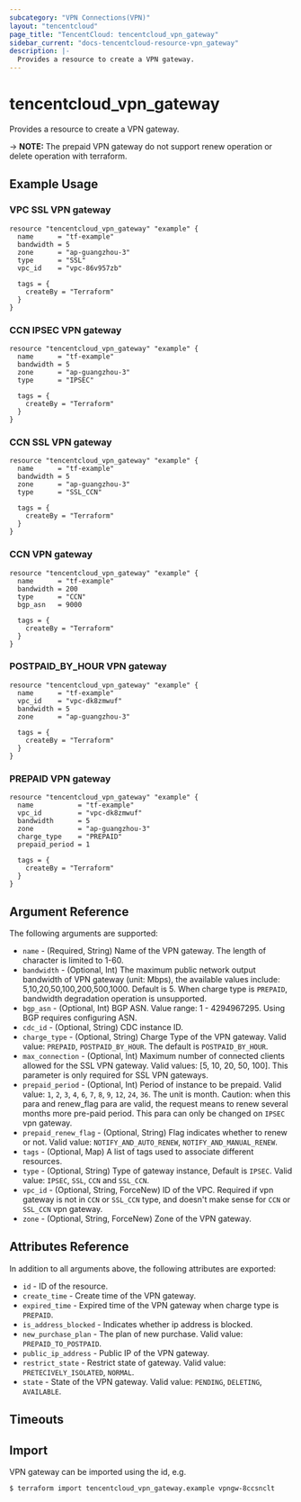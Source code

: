 ```yaml
---
subcategory: "VPN Connections(VPN)"
layout: "tencentcloud"
page_title: "TencentCloud: tencentcloud_vpn_gateway"
sidebar_current: "docs-tencentcloud-resource-vpn_gateway"
description: |-
  Provides a resource to create a VPN gateway.
---
```


# tencentcloud_vpn_gateway

Provides a resource to create a VPN gateway.

-> **NOTE:** The prepaid VPN gateway do not support renew operation or delete operation with terraform.

## Example Usage

### VPC SSL VPN gateway

```hcl
resource "tencentcloud_vpn_gateway" "example" {
  name      = "tf-example"
  bandwidth = 5
  zone      = "ap-guangzhou-3"
  type      = "SSL"
  vpc_id    = "vpc-86v957zb"

  tags = {
    createBy = "Terraform"
  }
}
```

### CCN IPSEC VPN gateway

```hcl
resource "tencentcloud_vpn_gateway" "example" {
  name      = "tf-example"
  bandwidth = 5
  zone      = "ap-guangzhou-3"
  type      = "IPSEC"

  tags = {
    createBy = "Terraform"
  }
}
```

### CCN SSL VPN gateway

```hcl
resource "tencentcloud_vpn_gateway" "example" {
  name      = "tf-example"
  bandwidth = 5
  zone      = "ap-guangzhou-3"
  type      = "SSL_CCN"

  tags = {
    createBy = "Terraform"
  }
}
```

### CCN VPN gateway

```hcl
resource "tencentcloud_vpn_gateway" "example" {
  name      = "tf-example"
  bandwidth = 200
  type      = "CCN"
  bgp_asn   = 9000

  tags = {
    createBy = "Terraform"
  }
}
```

### POSTPAID_BY_HOUR VPN gateway

```hcl
resource "tencentcloud_vpn_gateway" "example" {
  name      = "tf-example"
  vpc_id    = "vpc-dk8zmwuf"
  bandwidth = 5
  zone      = "ap-guangzhou-3"

  tags = {
    createBy = "Terraform"
  }
}
```

### PREPAID VPN gateway

```hcl
resource "tencentcloud_vpn_gateway" "example" {
  name           = "tf-example"
  vpc_id         = "vpc-dk8zmwuf"
  bandwidth      = 5
  zone           = "ap-guangzhou-3"
  charge_type    = "PREPAID"
  prepaid_period = 1

  tags = {
    createBy = "Terraform"
  }
}
```

## Argument Reference

The following arguments are supported:

* `name` - (Required, String) Name of the VPN gateway. The length of character is limited to 1-60.
* `bandwidth` - (Optional, Int) The maximum public network output bandwidth of VPN gateway (unit: Mbps), the available values include: 5,10,20,50,100,200,500,1000. Default is 5. When charge type is `PREPAID`, bandwidth degradation operation is unsupported.
* `bgp_asn` - (Optional, Int) BGP ASN. Value range: 1 - 4294967295. Using BGP requires configuring ASN.
* `cdc_id` - (Optional, String) CDC instance ID.
* `charge_type` - (Optional, String) Charge Type of the VPN gateway. Valid value: `PREPAID`, `POSTPAID_BY_HOUR`. The default is `POSTPAID_BY_HOUR`.
* `max_connection` - (Optional, Int) Maximum number of connected clients allowed for the SSL VPN gateway. Valid values: [5, 10, 20, 50, 100]. This parameter is only required for SSL VPN gateways.
* `prepaid_period` - (Optional, Int) Period of instance to be prepaid. Valid value: `1`, `2`, `3`, `4`, `6`, `7`, `8`, `9`, `12`, `24`, `36`. The unit is month. Caution: when this para and renew_flag para are valid, the request means to renew several months more pre-paid period. This para can only be changed on `IPSEC` vpn gateway.
* `prepaid_renew_flag` - (Optional, String) Flag indicates whether to renew or not. Valid value: `NOTIFY_AND_AUTO_RENEW`, `NOTIFY_AND_MANUAL_RENEW`.
* `tags` - (Optional, Map) A list of tags used to associate different resources.
* `type` - (Optional, String) Type of gateway instance, Default is `IPSEC`. Valid value: `IPSEC`, `SSL`, `CCN` and `SSL_CCN`.
* `vpc_id` - (Optional, String, ForceNew) ID of the VPC. Required if vpn gateway is not in `CCN` or `SSL_CCN` type, and doesn't make sense for `CCN` or `SSL_CCN` vpn gateway.
* `zone` - (Optional, String, ForceNew) Zone of the VPN gateway.

## Attributes Reference

In addition to all arguments above, the following attributes are exported:

* `id` - ID of the resource.
* `create_time` - Create time of the VPN gateway.
* `expired_time` - Expired time of the VPN gateway when charge type is `PREPAID`.
* `is_address_blocked` - Indicates whether ip address is blocked.
* `new_purchase_plan` - The plan of new purchase. Valid value: `PREPAID_TO_POSTPAID`.
* `public_ip_address` - Public IP of the VPN gateway.
* `restrict_state` - Restrict state of gateway. Valid value: `PRETECIVELY_ISOLATED`, `NORMAL`.
* `state` - State of the VPN gateway. Valid value: `PENDING`, `DELETING`, `AVAILABLE`.


## Timeouts

<no value>


## Import

VPN gateway can be imported using the id, e.g.

```
$ terraform import tencentcloud_vpn_gateway.example vpngw-8ccsnclt
```

